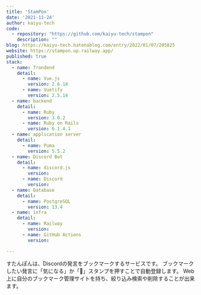 ```yaml
---
title: 'StamPon'
date: '2021-11-24'
author: kaiyu-tech
code: 
  - repository: "https://github.com/kaiyu-tech/stampon"
    description: ""
blog: https://kaiyu-tech.hatenablog.com/entry/2022/01/07/205825
website: https://stampon.up.railway.app/
published: true
stack:
  - name: frondend
    detail: 
      - name: Vue.js
        version: 2.6.14
      - name: Vuetify
        version: 2.5.14
  - name: backend
    detail: 
      - name: Ruby
        version: 3.0.2
      - name: Ruby on Rails
        version: 6.1.4.1
  - name: application server
    detail: 
      - name: Puma
        version: 5.5.2
  - name: Discord Bot
    detail:
      - name: discord.js
        version:
      - name: Discord
        version:
  - name: Database
    detail: 
      - name: PostgreSQL
        version: 13.4
  - name: infra
    detail:
      - name: Railway
        version: 
      - name: GitHub Actions
        version: 

---
```


すたんぽんは、Discordの発言をブックマークするサービスです。 ブックマークしたい発言に「気になる」か「👀」スタンプを押すことで自動登録します。 Web上に自分のブックマーク管理サイトを持ち、絞り込み検索や削除することが出来ます。
